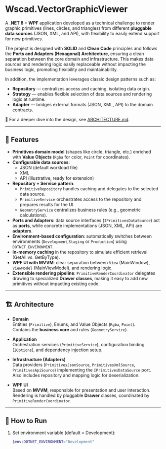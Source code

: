 # Wscad.VectorGraphicViewer

A **.NET 8 + WPF** application developed as a technical challenge to render graphic primitives (lines, circles, and triangles) from different **pluggable data sources** (JSON, XML, and API), with flexibility to easily extend support for new primitives.  

The project is designed with **SOLID** and **Clean Code** principles and follows the **Ports and Adapters (Hexagonal) Architecture**, ensuring a clean separation between the core domain and infrastructure. This makes data sources and rendering logic easily replaceable without impacting the business logic, promoting flexibility and maintainability.  

In addition, the implementation leverages classic design patterns such as:  
- **Repository** — centralizes access and caching, isolating data origin.  
- **Strategy** — enables flexible selection of data sources and rendering logic at runtime.  
- **Adapter** — bridges external formats (JSON, XML, API) to the domain contracts.  

📖 For a deeper dive into the design, see [ARCHITECTURE.md](ARCHITECTURE.md).

---

## 🚀 Features

- **Primitives domain model** (shapes like circle, triangle, etc.) enriched with **Value Objects** (`Rgba` for color, `Point` for coordinates).  
- **Configurable data sources**:
  - JSON (default workload file)
  - XML
  - API (illustrative, ready for extension)
- **Repository + Service pattern**:
  - `PrimitiveRepository` handles caching and delegates to the selected data source.
  - `PrimitiveService` orchestrates access to the repository and prepares results for the UI.
  - `GeometryService` centralizes business rules (e.g., geometric calculations).
- **Ports and Adapters**: data source interfaces (`IPrimitivesDataSource`) act as **ports**, while concrete implementations (JSON, XML, API) are **adapters**.  
- **Environment-based configuration**: automatically switches between environments (`Development`,`Staging` or `Production`) using `DOTNET_ENVIRONMENT`.  
- **In-memory caching** in the repository to simulate efficient retrieval (GetAll vs. GetByType).  
- **WPF UI with MVVM**: clear separation between `View` (MainWindow), `ViewModel` (MainViewModel), and rendering logic.  
- **Extensible rendering pipeline**: `PrimitiveRenderCoordinator` delegates drawing to specialized **Drawer classes**, making it easy to add new primitives without impacting existing code.  
---

## 🏗️ Architecture

- **Domain**  
  Entities (`Primitive`), Enums, and Value Objects (`Rgba`, `Point`).  
  Contains the **business core** and rules (`GeometryService`).  

- **Application**  
  Orchestration services (`PrimitiveService`), configuration binding (`IOptions`), and dependency injection setup.  

- **Infrastructure (Adapters)**  
  Data providers (`PrimitivesJsonSource`, `PrimitivesXmlSource`, `PrimitivesApiSource`) implementing the `IPrimitivesDataSource` port.  
  Also includes repository and mapping logic for deserialization.  

- **WPF UI**  
  Based on **MVVM**, responsible for presentation and user interaction.  
  Rendering is handled by pluggable **Drawer** classes, coordinated by `PrimitiveRenderCoordinator`.  

---

## 🔧 How to Run

1. Set environment variable (default = Development):
   ```powershell
   $env:DOTNET_ENVIRONMENT="Development"

